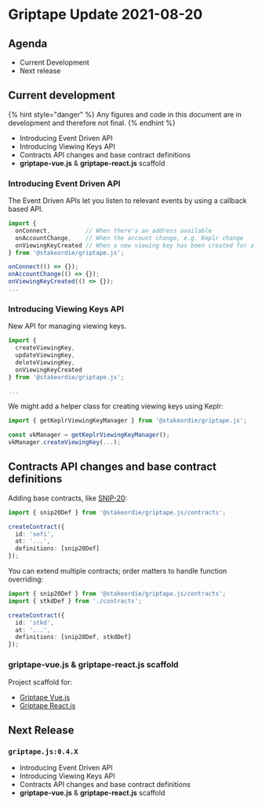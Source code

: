 # Griptape Update 2021-08-20

## Agenda

* Current Development
* Next release

## Current development

{% hint style="danger" %}
Any figures and code in this document are in development and therefore not final.
{% endhint %}

* Introducing Event Driven API
* Introducing Viewing Keys API
* Contracts API changes and base contract definitions
* **griptape-vue.js** & **griptape-react.js** scaffold

### Introducing Event Driven API

The Event Driven APIs let you listen to relevant events by using a callback based API.

```typescript
import {
  onConnect,          // When there's an address available
  onAccountChange,    // When the account change, e.g. Keplr change
  onViewingKeyCreated // When a new viewing key has been created for a contract
} from '@stakeordie/griptape.js';

onConnect(() => {});
onAccountChange(() => {});
onViewingKeyCreated(() => {});
...
```

### Introducing Viewing Keys API

New API for managing viewing keys.

```typescript
import {
  createViewingKey,
  updateViewingKey,
  deleteViewingKey,
  onViewingKeyCreated
} from '@stakeordie/griptape.js';

...
```

We might add a helper class for creating viewing keys using Keplr:

```typescript
import { getKeplrViewingKeyManager } from '@stakeordie/griptape.js';

const vkManager = getKeplrViewingKeyManager();
vkManager.createViewingKey(...);
```

## Contracts API changes and base contract definitions

Adding base contracts, like [SNIP-20](../index/griptape-lexicon.md#snip-20):

```typescript
import { snip20Def } from '@stakeordie/griptape.js/contracts';

createContract({
  id: 'sefi',
  at: '...',
  definitions: [snip20Def]
});
```

You can extend multiple contracts; order matters to handle function overriding:

```typescript
import { snip20Def } from '@stakeordie/griptape.js/contracts';
import { stkdDef } from './contracts';

createContract({
  id: 'stkd',
  at: '...',
  definitions: [snip20Def, stkdDef]
});
```

### griptape-vue.js & griptape-react.js scaffold

Project scaffold for:

* [Griptape Vue.js](https://github.com/stakeordie/griptape-vue.js)
* [Griptape React.js](https://github.com/stakeordie/griptape-react.js)

## Next Release

### `griptape.js:0.4.X`

* Introducing Event Driven API
* Introducing Viewing Keys API
* Contracts API changes and base contract definitions
* **griptape-vue.js** & **griptape-react.js** scaffold
